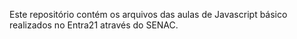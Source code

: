 Este repositório contém os arquivos das aulas de Javascript básico realizados no Entra21 através do SENAC.